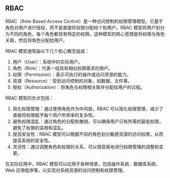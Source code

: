 ## RBAC

RBAC（Role-Based Access Control）是一种访问控制的权限管理模型。它基于角色对用户进行授权，而不是直接将权限分配给个别用户。RBAC 模型将用户划分为不同的角色，每个角色都具有特定的权限。这种模型的核心思想是将权限与角色关联，然后将角色分配给用户。

RBAC 模型通常由以下几个核心概念组成：

1. 用户（User）：系统中的实际用户。
2. 角色（Role）：代表一组具有相似权限需求的用户。
3. 权限（Permission）：表示可执行的操作或访问资源的能力。
4. 资源（Resource）：受到访问控制的对象，如数据、文件等。
5. 授权（Authorization）：将角色与权限相关联并分配给用户的过程。

RBAC 模型的优点包括：

1. 简化权限管理：通过使用角色作为中间层，RBAC 可以简化权限管理，减少了直接将权限赋予每个用户所带来的复杂性。
2. 避免权限混乱：通过角色的分配和撤销，可以确保用户只有所需的最低权限，避免了权限的滥用和混乱。
3. 提高安全性：RBAC 模型可以根据不同的角色划分敏感资源的访问权限，从而提高系统的安全性。
4. 灵活性：通过调整角色和权限的关系，可以很容易地进行权限管理的调整和变更。

在实际应用中，RBAC 模型可以应用于各种场景，包括操作系统、数据库系统、Web 应用程序等，以实现对系统资源的访问控制和权限管理。